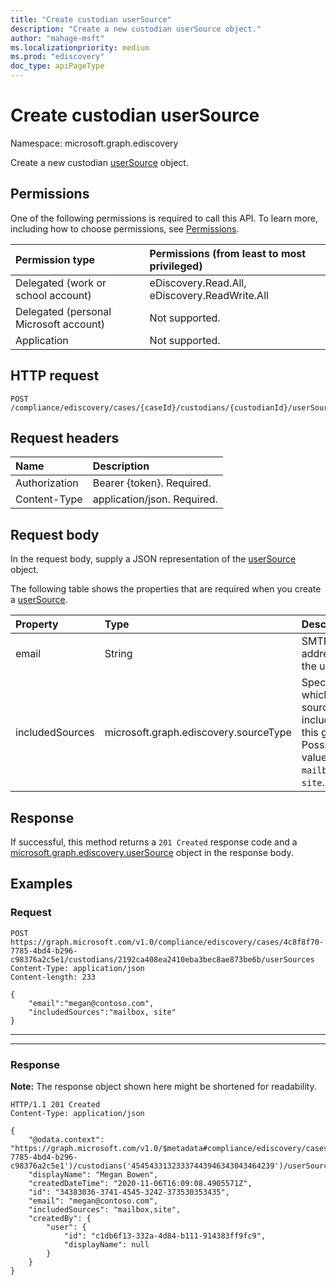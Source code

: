 ```yaml
---
title: "Create custodian userSource"
description: "Create a new custodian userSource object."
author: "mahage-msft"
ms.localizationpriority: medium
ms.prod: "ediscovery"
doc_type: apiPageType
---
```


# Create custodian userSource

Namespace: microsoft.graph.ediscovery

Create a new custodian [userSource](../resources/ediscovery-usersource.md) object.

## Permissions

One of the following permissions is required to call this API. To learn more, including how to choose permissions, see [Permissions](/graph/permissions-reference).

|Permission type|Permissions (from least to most privileged)|
|:---|:---|
|Delegated (work or school account)|eDiscovery.Read.All, eDiscovery.ReadWrite.All|
|Delegated (personal Microsoft account)|Not supported.|
|Application|Not supported.|

## HTTP request

<!-- {
  "blockType": "ignored"
}
-->

``` http
POST /compliance/ediscovery/cases/{caseId}/custodians/{custodianId}/userSources
```

## Request headers

|Name|Description|
|:---|:---|
|Authorization|Bearer {token}. Required.|
|Content-Type|application/json. Required.|

## Request body

In the request body, supply a JSON representation of the [userSource](../resources/ediscovery-usersource.md) object.

The following table shows the properties that are required when you create a [userSource](../resources/ediscovery-usersource.md).

|Property|Type|Description|
|:---|:---|:---|
|email|String|SMTP address of the user.|
|includedSources|microsoft.graph.ediscovery.sourceType|Specifies which sources are included in this group. Possible values are: `mailbox`, `site`.|

## Response

If successful, this method returns a `201 Created` response code and a [microsoft.graph.ediscovery.userSource](../resources/ediscovery-usersource.md) object in the response body.

## Examples

### Request

<!-- {
  "blockType": "request",
  "name": "create_usersource_from__1"
}
-->

``` http
POST https://graph.microsoft.com/v1.0/compliance/ediscovery/cases/4c8f8f70-7785-4bd4-b296-c98376a2c5e1/custodians/2192ca408ea2410eba3bec8ae873be6b/userSources
Content-Type: application/json
Content-length: 233

{
    "email":"megan@contoso.com",
    "includedSources":"mailbox, site"
}
```

---

---

### Response

**Note:** The response object shown here might be shortened for readability.
<!-- {
  "blockType": "response",
  "truncated": true,
  "@odata.type": "microsoft.graph.ediscovery.userSource"
}
-->

``` http
HTTP/1.1 201 Created
Content-Type: application/json

{
    "@odata.context": "https://graph.microsoft.com/v1.0/$metadata#compliance/ediscovery/cases('4c8f8f70-7785-4bd4-b296-c98376a2c5e1')/custodians('45454331323337443946343043464239')/userSources/$entity",
    "displayName": "Megan Bowen",
    "createdDateTime": "2020-11-06T16:09:08.4905571Z",
    "id": "34383036-3741-4545-3242-373530353435",
    "email": "megan@contoso.com",
    "includedSources": "mailbox,site",
    "createdBy": {
        "user": {
            "id": "c1db6f13-332a-4d84-b111-914383ff9fc9",
            "displayName": null
        }
    }
}
```
